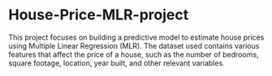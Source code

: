 # House-Price-MLR-project
This project focuses on building a predictive model to estimate house prices using Multiple Linear Regression (MLR). The dataset used contains various features that affect the price of a house, such as the number of bedrooms, square footage, location, year built, and other relevant variables. 
